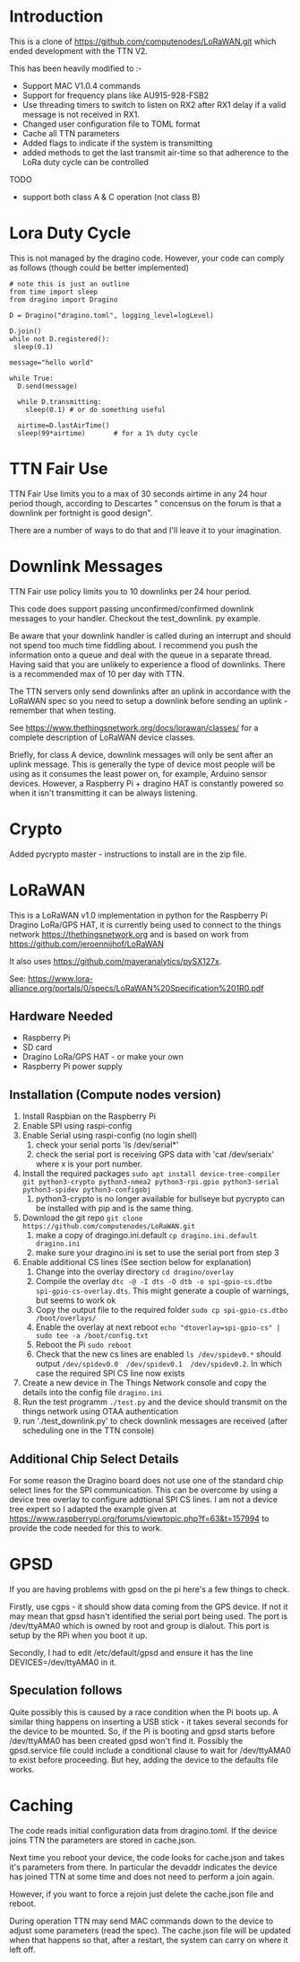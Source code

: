 # Introduction

This is a clone of https://github.com/computenodes/LoRaWAN.git which ended development with the TTN V2.

This has been heavily modified to :-

* Support MAC V1.0.4 commands
* Support for frequency plans like AU915-928-FSB2
* Use threading timers to switch to listen on RX2 after RX1 delay if a valid message is not received in RX1.
* Changed user configuration file to TOML format
* Cache all TTN parameters
* Added flags to indicate if the system is transmitting
* added methods to get the last transmit air-time so that adherence to the LoRa duty cycle can be controlled

TODO

* support both class A & C operation (not class B)

# Lora Duty Cycle

This is not managed by the dragino code. However, your code can comply as follows (though could be better implemented)

```
# note this is just an outline
from time import sleep
from dragino import Dragino

D = Dragino("dragino.toml", logging_level=logLevel)

D.join()
while not D.registered():
 sleep(0.1)

message="hello world"

while True:
  D.send(message)

  while D.transmitting:
    sleep(0.1) # or do something useful

  airtime=D.lastAirTime()
  sleep(99*airtime)       # for a 1% duty cycle

```

# TTN Fair Use

TTN Fair Use limits you to a max of 30 seconds airtime in any 24 hour period though, according to Descartes "
concensus on the forum is that a downlink per fortnight is good design". 

There are a number of ways to do that and I'll leave it to your imagination.


# Downlink Messages

TTN Fair use policy limits you to 10 downlinks per 24 hour period.

This code does support passing unconfirmed/confirmed downlink messages to your handler. Checkout the test_downlink.
py example.

Be aware that your downlink handler is called during an interrupt and should not spend too much time fiddling about.
I recommend you push the information onto a queue and deal with the queue in a separate thread. Having said that you
are unlikely to experience a flood of downlinks. There is a recommended max of 10 per day with TTN.

The TTN servers only send downlinks after an uplink in accordance with the LoRaWAN spec so you need to setup a downlink before sending an uplink - remember that when testing.

See https://www.thethingsnetwork.org/docs/lorawan/classes/ for a complete description of LoRaWAN device classes.

Briefly, for class A device, downlink messages will only be sent after an uplink message. This is generally the type of device most people will be using as it consumes the least power on, for example, Arduino sensor devices. However, a Raspberry Pi + dragino HAT is constantly powered so when it isn't transmitting it can be always listening.

# Crypto

Added pycrypto master - instructions to install are in the zip file.

# LoRaWAN

This is a LoRaWAN v1.0 implementation in python for the Raspberry Pi Dragino LoRa/GPS HAT, it is currently being used to connect to the things network https://thethingsnetwork.org and is based on work from https://github.com/jeroennijhof/LoRaWAN

It also uses https://github.com/mayeranalytics/pySX127x.

See: https://www.lora-alliance.org/portals/0/specs/LoRaWAN%20Specification%201R0.pdf

## Hardware Needed
* Raspberry Pi
* SD card
* Dragino LoRa/GPS HAT - or make your own
* Raspberry Pi power supply

## Installation (Compute nodes version)
1. Install Raspbian on the Raspberry Pi
2. Enable SPI using raspi-config
3. Enable Serial using raspi-config (no login shell)
    1. check your serial ports 'ls /dev/serial*'
    2. check the serial port is receiving GPS data with 'cat /dev/serialx' where x is your port number.
4. Install the required packages `sudo apt install device-tree-compiler git python3-crypto python3-nmea2 python3-rpi.gpio python3-serial python3-spidev python3-configobj`
	1. python3-crypto is no longer available for bullseye but pycrypto can be installed with pip and is the same thing.
5. Download the git repo `git clone https://github.com/computenodes/LoRaWAN.git`
    1. make a copy of dragingo.ini.default `cp dragino.ini.default dragino.ini`
    2. make sure your dragino.ini is set to use the serial port from step 3
6. Enable additional CS lines (See section below for explanation)
    1. Change into the overlay directory `cd dragino/overlay`
    2. Compile the overlay `dtc -@ -I dts -O dtb -o spi-gpio-cs.dtbo spi-gpio-cs-overlay.dts`.  This might generate a couple of warnings, but seems to work ok
    3. Copy the output file to the required folder `sudo cp spi-gpio-cs.dtbo /boot/overlays/`
    4. Enable the overlay at next reboot `echo "dtoverlay=spi-gpio-cs" | sudo tee -a /boot/config.txt`
    5. Reboot the Pi `sudo reboot`
    6. Check that the new cs lines are enabled `ls /dev/spidev0.*` should output `/dev/spidev0.0  /dev/spidev0.1  /dev/spidev0.2`.  In which case the required SPI CS line now exists
7. Create a new device in The Things Network console and copy the details into the config file `dragino.ini`
8. Run the test programm `./test.py` and the device should transmit on the things network using OTAA authentication
9. run './test_downlink.py' to check downlink messages are received (after scheduling one in the TTN console)

## Additional Chip Select Details
For some reason the Dragino board does not use one of the standard chip select lines for the SPI communication.  This can be overcome by using a device tree overlay to configure addtional SPI CS lines.  I am not a device tree expert so I adapted the example given at https://www.raspberrypi.org/forums/viewtopic.php?f=63&t=157994 to provide the code needed for this to work.  

# GPSD #
If you are having problems with gpsd on the pi here's a few things to check.

Firstly, use cgps - it should show data coming from the GPS device. If not it may mean that gpsd hasn't identified the serial port being used. The port is /dev/ttyAMA0 which is owned by root and group is dialout. This port is setup by the RPi when you boot it up.

Secondly, I had to edit /etc/default/gpsd and ensure it has the line DEVICES=/dev/ttyAMA0 in it.

## Speculation follows ##
Quite possibly this is caused by a race condition when the Pi boots up. A similar thing happens on inserting a USB stick - it takes several seconds for the device to be mounted. So, if the Pi is booting and gpsd starts before /dev/ttyAMA0 has been created gpsd won't find it. Possibly the gpsd.service file could include a conditional clause to wait for /dev/ttyAMA0 to exist before proceeding. But hey, adding the device to the defaults file works.

# Caching #

The code reads initial configuration data from dragino.toml. If the device joins TTN the parameters are stored in cache.json.

Next time you reboot your device, the code looks for cache.json and takes it's parameters from there. In particular the devaddr indicates the device has joined TTN at some time and does not need to perform a join again.

However, if you want to force a rejoin just delete the cache.json file and reboot.

During operation TTN may send MAC commands down to the device to adjust some parameters (read the spec). The cache.json file will be updated when that happens so that, after a restart, the system can carry on where it left off.

